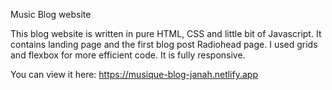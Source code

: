 Music Blog website

This blog website is written in pure HTML, CSS and little bit of Javascript.
It contains landing page and the first blog post Radiohead page.
I used grids and flexbox for more efficient code.
It is fully responsive.

You can view it here:
https://musique-blog-janah.netlify.app
